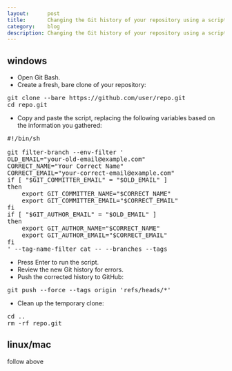 ```yaml
---
layout:      post
title:       Changing the Git history of your repository using a script
category:    blog
description: Changing the Git history of your repository using a script
---
```


## windows

* Open Git Bash.
* Create a fresh, bare clone of your repository:

<pre>
git clone --bare https://github.com/user/repo.git
cd repo.git
</pre>

* Copy and paste the script, replacing the following variables based on the information you gathered:


<pre>
#!/bin/sh

git filter-branch --env-filter '
OLD_EMAIL="your-old-email@example.com"
CORRECT_NAME="Your Correct Name"
CORRECT_EMAIL="your-correct-email@example.com"
if [ "$GIT_COMMITTER_EMAIL" = "$OLD_EMAIL" ]
then
    export GIT_COMMITTER_NAME="$CORRECT_NAME"
    export GIT_COMMITTER_EMAIL="$CORRECT_EMAIL"
fi
if [ "$GIT_AUTHOR_EMAIL" = "$OLD_EMAIL" ]
then
    export GIT_AUTHOR_NAME="$CORRECT_NAME"
    export GIT_AUTHOR_EMAIL="$CORRECT_EMAIL"
fi
' --tag-name-filter cat -- --branches --tags
</pre>

* Press Enter to run the script.
* Review the new Git history for errors.
* Push the corrected history to GitHub:

<pre>
git push --force --tags origin 'refs/heads/*'
</pre>

* Clean up the temporary clone:

<pre>
cd ..
rm -rf repo.git
</pre>

## linux/mac

follow above

